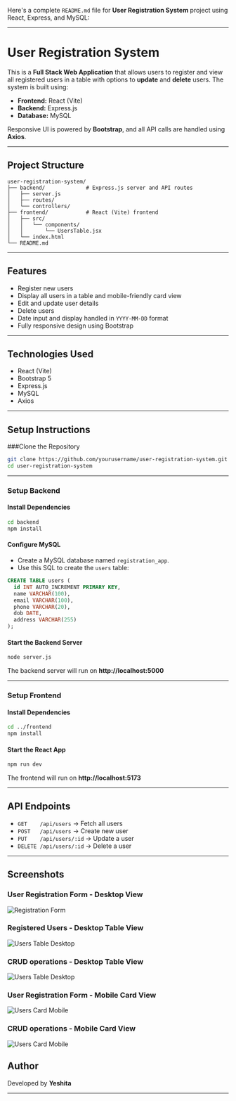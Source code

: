 Here's a complete `README.md` file for **User Registration System** project using React, Express, and MySQL:

---

#  User Registration System

This is a **Full Stack Web Application** that allows users to register and view all registered users in a table with options to **update** and **delete** users. The system is built using:

- **Frontend:** React (Vite)
- **Backend:** Express.js
- **Database:** MySQL

Responsive UI is powered by **Bootstrap**, and all API calls are handled using **Axios**.

---

##  Project Structure

```
user-registration-system/
├── backend/             # Express.js server and API routes
│   ├── server.js
│   ├── routes/
│   └── controllers/
├── frontend/            # React (Vite) frontend
│   ├── src/
│   │   └── components/
│   │       └── UsersTable.jsx
│   └── index.html
└── README.md
```

---

## Features

- Register new users
- Display all users in a table and mobile-friendly card view
- Edit and update user details
- Delete users
- Date input and display handled in `YYYY-MM-DD` format
- Fully responsive design using Bootstrap

---

## Technologies Used

- React (Vite)
- Bootstrap 5
- Express.js
- MySQL
- Axios

---

## Setup Instructions

###Clone the Repository

```bash
git clone https://github.com/yourusername/user-registration-system.git
cd user-registration-system
```

---

###  Setup Backend

#### Install Dependencies

```bash
cd backend
npm install
```

####  Configure MySQL

- Create a MySQL database named `registration_app`.
- Use this SQL to create the `users` table:

```sql
CREATE TABLE users (
  id INT AUTO_INCREMENT PRIMARY KEY,
  name VARCHAR(100),
  email VARCHAR(100),
  phone VARCHAR(20),
  dob DATE,
  address VARCHAR(255)
);
```

####  Start the Backend Server

```bash
node server.js
```

The backend server will run on **http://localhost:5000**

---

###  Setup Frontend

#### Install Dependencies

```bash
cd ../frontend
npm install
```

####  Start the React App

```bash
npm run dev
```

The frontend will run on **http://localhost:5173**

---

##  API Endpoints

- `GET    /api/users` → Fetch all users
- `POST   /api/users` → Create new user
- `PUT    /api/users/:id` → Update a user
- `DELETE /api/users/:id` → Delete a user

---

## Screenshots

###  User Registration Form - Desktop View
![Registration Form](./Screenshots/Registration_Form.png)

### Registered Users - Desktop Table View
![Users Table Desktop](./Screenshots/Registered_Users.png)

### CRUD operations - Desktop Table View
![Users Table Desktop](./Screenshots/CRUD_Operations.png)

### User Registration Form - Mobile Card View
![Users Card Mobile](./Screenshots/RegistrationForm_Mobile_View.png)

### CRUD operations - Mobile Card View
![Users Card Mobile](./Screenshots/CRUD_Operations_Mobile_View.png)





## Author

Developed by **Yeshita**

---

